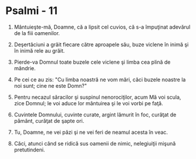 # Psalmi - 11

1. Mântuieşte-mă, Doamne, că a lipsit cel cuvios, că s-a împuţinat adevărul de la fiii oamenilor. 

2. Deşertăciuni a grăit fiecare către aproapele său, buze viclene în inimă şi în inimă rele au grăit. 

3. Pierde-va Domnul toate buzele cele viclene şi limba cea plină de mândrie. 

4. Pe cei ce au zis: "Cu limba noastră ne vom mări, căci buzele noastre la noi sunt; cine ne este Domn?" 

5. Pentru necazul săracilor şi suspinul nenorociţilor, acum Mă voi scula, zice Domnul; le voi aduce lor mântuirea şi le voi vorbi pe faţă. 

6. Cuvintele Domnului, cuvinte curate, argint lămurit în foc, curăţat de pământ, curăţat de şapte ori. 

7. Tu, Doamne, ne vei păzi şi ne vei feri de neamul acesta în veac. 

8. Căci, atunci când se ridică sus oamenii de nimic, nelegiuiţii mişună pretutindeni. 

